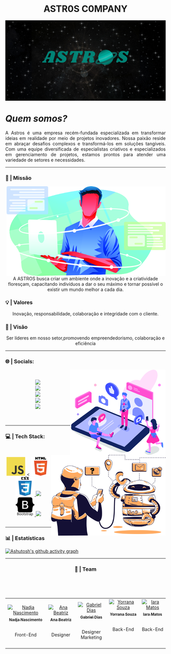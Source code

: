 <h1 align="center">ASTR0S C0MPANY</h1> 

<img align="center" src="/profile/ASTROS.jpg"><br>

# *Quem somos?*

<p align="justify">
  A Astros é uma empresa recém-fundada especializada em transformar ideias em realidade por meio de projetos inovadores. Nossa paixão reside em abraçar desafios complexos e transformá-los em soluções tangíveis. Com uma equipe diversificada de especialistas criativos e especializados em gerenciamento de projetos, estamos prontos para atender uma variedade de setores e necessidades.
</p>

---



### 🎯 | Missão

<img src="/profile/missao-visao-valores.png" width="500px" align="right">

<p align="center">A ASTROS busca criar um ambiente onde a inovação e a criatividade floresçam, capacitando indivíduos a dar o seu máximo e tornar possível o existir um mundo melhor a cada dia.</p>


### 💡 | Valores



<p align="center">Inovação, responsabilidade, colaboração e integridade com o cliente.</p>



### 👀 | Visão
<p align="center">Ser líderes em nosso setor,promovendo empreendedorismo, colaboração e eficiência</p>

---

### 🌐 | Socials:

<div align="center">

  <img src="/profile/socials.png" width="300px" align="right"><br>
  
  <div align="center">
    <a href="#">
      <img width="120px" src="https://img.shields.io/badge/Facebook-%231877F2.svg?logo=Facebook&logoColor=white">
    </a><br>
    <a href="#">
      <img width="120px" src="https://img.shields.io/badge/Instagram-%23E4405F.svg?logo=Instagram&logoColor=white">
    </a><br>
    <a href="#">
      <img width="120px" src="https://img.shields.io/badge/Gmail-D14836?style=for-the-badge&logo=gmail&logoColor=white">
    </a><br>
    <a href="#">
      <img width="120px" src="https://img.shields.io/badge/Twitter-%231DA1F2.svg?logo=Twitter&logoColor=white">
    </a><br>
    <a href="#">
      <img width="120px" src="https://img.shields.io/badge/website-000000?style=for-the-badge&logo=About.me&logoColor=white">
    </a>
  </div><br>
  
</div><br>

---
### 💻 | Tech Stack:
<img src="/profile/programming2.png" width="360px" align="right"><br>

<div align="center">
  <a href="https://developer.mozilla.org/en-US/docs/Web/JavaScript">
    <img width="60px" src="https://raw.githubusercontent.com/devicons/devicon/master/icons/javascript/javascript-original.svg">
  </a><
  <a href="https://developer.mozilla.org/en-US/docs/Web/HTML">
    <img width="60px" src="https://raw.githubusercontent.com/devicons/devicon/master/icons/html5/html5-original-wordmark.svg">
  </a><br>
  <a href="https://developer.mozilla.org/en-US/docs/Web/CSS">
    <img width="60px" src="https://raw.githubusercontent.com/devicons/devicon/master/icons/css3/css3-original-wordmark.svg">
  </a>
  <a href="https://help.figma.com/hc/en-us">
    <img width="60px" src="https://www.vectorlogo.zone/logos/figma/figma-icon.svg">
  </a><br>
      <a href="https://getbootstrap.com/docs/4.1/getting-started/introduction/">
    <img width="60px" src="https://raw.githubusercontent.com/devicons/devicon/master/icons/bootstrap/bootstrap-plain-wordmark.svg">
  </a>
  <a href="https://firebase.google.com/docs?gad=1&gclid=Cj0KCQjwmICoBhDxARIsABXkXlJo_zHufz2Dsv8uacTc5FWt6hCUGvFYZN62tffrGs9FLgaXwJWwIgkaAmdEEALw_wcB&gclsrc=aw.ds">
    <img width="60px" src="https://www.vectorlogo.zone/logos/firebase/firebase-icon.svg">
  </a><br>

</div><br>

---
  
  ### 📊 | Estatísticas 
  
</div>

[![Ashutosh's github activity graph](https://github-readme-activity-graph.vercel.app/graph?username=ASTROSCOMPANY&bg_color=000000&color=038478&line=038478&point=000ed1&area=true&hide_border=true)](https://github.com/ashutosh00710/github-readme-activity-graph) 
<br>

---
<div align="center">
  
### 🏢 | Team

</div>
<table align="center">
    <tr align="center">
      <td>
        <a href="https://github.com/nadjaanasc">
          <img src="https://avatars.githubusercontent.com/u/110944046?s=400&u=ea656569e3b142c9f71cdc1f9f70d763fd1a53e9&v=4" width="100px;" alt="Nadja Nascimento"/>
          <br>
          <sub>
            <b>Nadja Nascimento</b>
          </sub>
        </a>
        <br>
        <p><br>Front-End<br></p>
      </td>
      <br>
      <td>
        <a href="https://github.com/An4Beatriz">
          <img src="https://avatars.githubusercontent.com/u/141789299?v=4" width="100px;" alt="Ana Beatriz"/>
          <br>
          <sub>
            <b>Ana Beatriz</b>
          </sub>
        </a>
        <br>
        <p><br>Designer<br></p>
      </td>
      <br>
      <td>
        <a href="https://github.com/gabrielcarvalhodias">
          <img src="https://avatars.githubusercontent.com/u/93868997?v=4" width="100px;" alt="Gabriel Dias"/>
          <br>
          <sub>
            <b>Gabriel Dias</b>
          </sub>
        </a>
        <br>
        <p><br>Designer<br>Marketing</p>
      </td>
      <td>
        <a href="https://github.com/YorranaOliveira">
          <img src="https://avatars.githubusercontent.com/u/106768765?v=4" width="100px;" alt="Yorrana Souza"/>
          <br>
          <sub>
            <b>Yorrana Souza</b>
          </sub>
        </a>
        <br>
        <p><br>Back-End<br><br><br></p>
      </td>
      <br>
      <td>
        <a href="https://github.com/iaramatosg">
          <img src="https://avatars.githubusercontent.com/u/100592676?v=4" width="100px;" alt="Iara Matos"/>
          <br>
          <sub>
            <b>Iara Matos</b>
          </sub>
        </a>
        <br>
        <p><br>Back-End<br><br><br></p>
      </td>
    </tr>
</table>


<!--

*Here are some ideas to get you started:*

🙋‍♀️ A short introduction - what is your organization all about?
👩‍💻 Useful resources - where can the community find your member, you can do mighty things with the power of [Markdown](https://docs.github.com/github/writing-on-github/getting-started-with-writing-and-formatting-on-github/basic-writing-and-formatting-syntax)
-->
